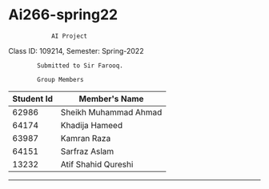 # Ai266-spring22

                AI Project
                
Class ID: 109214,           Semester: Spring-2022
          
            Submitted to Sir Farooq.

            Group Members
|  Student Id   |     Member's Name      |
| ------------- | ---------------------- |
|     62986     |  Sheikh Muhammad Ahmad |
|     64174     |  Khadija Hameed        |
|     63987     |  Kamran Raza           |
|     64151     |  Sarfraz Aslam         |
|     13232     |  Atif Shahid Qureshi   |
 ----------------------------------- ----
